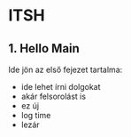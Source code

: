 # ITSH

## 1. Hello Main

Ide jön az első fejezet tartalma:

- ide lehet írni dolgokat
- akár felsorolást is
- ez új
- log time
- lezár

